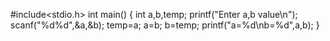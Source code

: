  #include<stdio.h>
int main()
{
    int a,b,temp;
    printf("Enter a,b value\n");
    scanf("%d%d",&a,&b);
    temp=a;
    a=b;
    b=temp;
    printf("a=%d\nb=%d",a,b);
}
